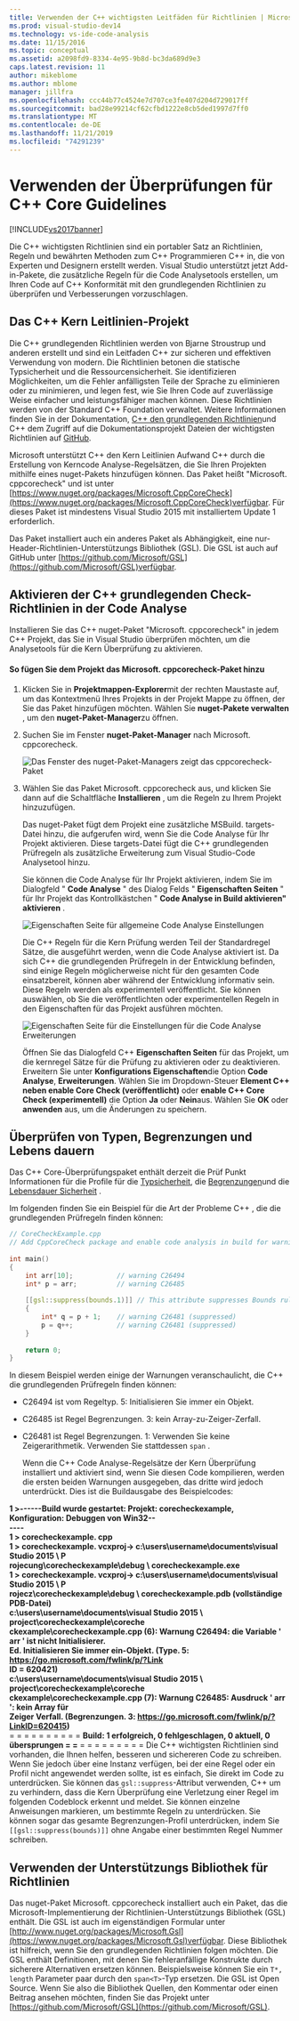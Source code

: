 ```yaml
---
title: Verwenden der C++ wichtigsten Leitfäden für Richtlinien | Microsoft-Dokumentation
ms.prod: visual-studio-dev14
ms.technology: vs-ide-code-analysis
ms.date: 11/15/2016
ms.topic: conceptual
ms.assetid: a2098fd9-8334-4e95-9b8d-bc3da689d9e3
caps.latest.revision: 11
author: mikeblome
ms.author: mblome
manager: jillfra
ms.openlocfilehash: ccc44b77c4524e7d707ce3fe407d204d729017ff
ms.sourcegitcommit: bad28e99214cf62cfbd1222e8cb5ded1997d7ff0
ms.translationtype: MT
ms.contentlocale: de-DE
ms.lasthandoff: 11/21/2019
ms.locfileid: "74291239"
---
```

# <a name="using-the-c-core-guidelines-checkers"></a>Verwenden der Überprüfungen für C++ Core Guidelines
[!INCLUDE[vs2017banner](../includes/vs2017banner.md)]

Die C++ wichtigsten Richtlinien sind ein portabler Satz an Richtlinien, Regeln und bewährten Methoden zum C++ Programmieren C++ in, die von Experten und Designern erstellt werden.  Visual Studio unterstützt jetzt Add-in-Pakete, die zusätzliche Regeln für die Code Analysetools erstellen, um Ihren Code auf C++ Konformität mit den grundlegenden Richtlinien zu überprüfen und Verbesserungen vorzuschlagen.  
  
## <a name="the-c-core-guidelines-project"></a>Das C++ Kern Leitlinien-Projekt  
 Die C++ grundlegenden Richtlinien werden von Bjarne Stroustrup und anderen erstellt und sind ein Leitfaden C++ zur sicheren und effektiven Verwendung von modern. Die Richtlinien betonen die statische Typsicherheit und die Ressourcensicherheit. Sie identifizieren Möglichkeiten, um die Fehler anfälligsten Teile der Sprache zu eliminieren oder zu minimieren, und legen fest, wie Sie Ihren Code auf zuverlässige Weise einfacher und leistungsfähiger machen können. Diese Richtlinien werden von der Standard C++ Foundation verwaltet. Weitere Informationen finden Sie in der Dokumentation, [ C++ den grundlegenden Richtlinien](http://isocpp.github.io/CppCoreGuidelines/CppCoreGuidelines)und C++ dem Zugriff auf die Dokumentationsprojekt Dateien der wichtigsten Richtlinien auf [GitHub](https://github.com/isocpp/CppCoreGuidelines).  
  
 Microsoft unterstützt C++ den Kern Leitlinien Aufwand C++ durch die Erstellung von Kerncode Analyse-Regelsätzen, die Sie Ihren Projekten mithilfe eines nuget-Pakets hinzufügen können. Das Paket heißt "Microsoft. cppcorecheck" und ist unter [https://www.nuget.org/packages/Microsoft.CppCoreCheck](https://www.nuget.org/packages/Microsoft.CppCoreCheck)verfügbar. Für dieses Paket ist mindestens Visual Studio 2015 mit installiertem Update 1 erforderlich.  
  
 Das Paket installiert auch ein anderes Paket als Abhängigkeit, eine nur-Header-Richtlinien-Unterstützungs Bibliothek (GSL). Die GSL ist auch auf GitHub unter [https://github.com/Microsoft/GSL](https://github.com/Microsoft/GSL)verfügbar.  
  
## <a name="enable-the-c-core-check-guidelines-in-code-analysis"></a>Aktivieren der C++ grundlegenden Check-Richtlinien in der Code Analyse  
 Installieren Sie das C++ nuget-Paket "Microsoft. cppcorecheck" in jedem C++ Projekt, das Sie in Visual Studio überprüfen möchten, um die Analysetools für die Kern Überprüfung zu aktivieren.  
  
#### <a name="to-add-the-microsoftcppcorecheck-package-to-your-project"></a>So fügen Sie dem Projekt das Microsoft. cppcorecheck-Paket hinzu  
  
1. Klicken Sie in **Projektmappen-Explorer**mit der rechten Maustaste auf, um das Kontextmenü Ihres Projekts in der Projekt Mappe zu öffnen, der Sie das Paket hinzufügen möchten. Wählen Sie **nuget-Pakete verwalten** , um den **nuget-Paket-Manager**zu öffnen.  
  
2. Suchen Sie im Fenster **nuget-Paket-Manager** nach Microsoft. cppcorecheck.  
  
    ![Das Fenster des nuget-Paket-Managers zeigt das cppcorecheck-Paket](../code-quality/media/cppcorecheck-nuget-window.PNG "CPPCoreCheck_Nuget_Window")  
  
3. Wählen Sie das Paket Microsoft. cppcorecheck aus, und klicken Sie dann auf die Schaltfläche **Installieren** , um die Regeln zu Ihrem Projekt hinzuzufügen.  
  
   Das nuget-Paket fügt dem Projekt eine zusätzliche MSBuild. targets-Datei hinzu, die aufgerufen wird, wenn Sie die Code Analyse für Ihr Projekt aktivieren. Diese targets-Datei fügt die C++ grundlegenden Prüfregeln als zusätzliche Erweiterung zum Visual Studio-Code Analysetool hinzu.  
  
   Sie können die Code Analyse für Ihr Projekt aktivieren, indem Sie im Dialogfeld " **Code Analyse** " des Dialog Felds " **Eigenschaften Seiten** " für Ihr Projekt das Kontrollkästchen " **Code Analyse in Build aktivieren" aktivieren** .  
  
   ![Eigenschaften Seite für allgemeine Code Analyse Einstellungen](../code-quality/media/cppcorecheck-codeanalysis-general.png "CPPCoreCheck_CodeAnalysis_General")  
  
   Die C++ Regeln für die Kern Prüfung werden Teil der Standardregel Sätze, die ausgeführt werden, wenn die Code Analyse aktiviert ist. Da sich C++ die grundlegenden Prüfregeln in der Entwicklung befinden, sind einige Regeln möglicherweise nicht für den gesamten Code einsatzbereit, können aber während der Entwicklung informativ sein. Diese Regeln werden als experimentell veröffentlicht. Sie können auswählen, ob Sie die veröffentlichten oder experimentellen Regeln in den Eigenschaften für das Projekt ausführen möchten.  
  
   ![Eigenschaften Seite für die Einstellungen für die Code Analyse Erweiterungen](../code-quality/media/cppcorecheck-codeanalysis-extensions.png "CPPCoreCheck_CodeAnalysis_Extensions")  
  
   Öffnen Sie das Dialogfeld C++ **Eigenschaften Seiten** für das Projekt, um die kernregel Sätze für die Prüfung zu aktivieren oder zu deaktivieren. Erweitern Sie unter **Konfigurations Eigenschaften**die Option **Code Analyse**, **Erweiterungen**. Wählen Sie im Dropdown-Steuer **Element C++ neben enable Core Check (veröffentlicht)** oder **enable C++ Core Check (experimentell)** die Option **Ja** oder **Nein**aus. Wählen Sie **OK** oder **anwenden** aus, um die Änderungen zu speichern.  
  
## <a name="check-types-bounds-and-lifetimes"></a>Überprüfen von Typen, Begrenzungen und Lebens dauern  
 Das C++ Core-Überprüfungspaket enthält derzeit die Prüf Punkt Informationen für die Profile für die [Typsicherheit](http://isocpp.github.io/CppCoreGuidelines/CppCoreGuidelines#SS-type), die [Begrenzungen](http://isocpp.github.io/CppCoreGuidelines/CppCoreGuidelines#SS-bounds)und die [Lebensdauer Sicherheit](http://isocpp.github.io/CppCoreGuidelines/CppCoreGuidelines#SS-lifetime) .  
  
 Im folgenden finden Sie ein Beispiel für die Art der Probleme C++ , die die grundlegenden Prüfregeln finden können:  
  
```cpp  
// CoreCheckExample.cpp  
// Add CppCoreCheck package and enable code analysis in build for warnings.  
  
int main()  
{  
    int arr[10];           // warning C26494  
    int* p = arr;          // warning C26485  
  
    [[gsl::suppress(bounds.1)]] // This attribute suppresses Bounds rule #1  
    {  
        int* q = p + 1;    // warning C26481 (suppressed)  
        p = q++;           // warning C26481 (suppressed)  
    }  
  
    return 0;  
}  
```  
  
 In diesem Beispiel werden einige der Warnungen veranschaulicht, die C++ die grundlegenden Prüfregeln finden können:  
  
- C26494 ist vom Regeltyp. 5: Initialisieren Sie immer ein Objekt.  
  
- C26485 ist Regel Begrenzungen. 3: kein Array-zu-Zeiger-Zerfall.  
  
- C26481 ist Regel Begrenzungen. 1: Verwenden Sie keine Zeigerarithmetik. Verwenden Sie stattdessen `span` .  
  
  Wenn die C++ Code Analyse-Regelsätze der Kern Überprüfung installiert und aktiviert sind, wenn Sie diesen Code kompilieren, werden die ersten beiden Warnungen ausgegeben, das dritte wird jedoch unterdrückt. Dies ist die Buildausgabe des Beispielcodes:  
  
**1 >------Build wurde gestartet: Projekt: corecheckexample, Konfiguration: Debuggen von Win32--**  
**----**  
**1 > corecheckexample. cpp**  
**1 > corecheckexample. vcxproj-> c:\users\username\documents\visual Studio 2015 \ P**  
**rojecung\corecheckexample\debug \ corecheckexample.exe**  
**1 > corecheckexample. vcxproj-> c:\users\username\documents\visual Studio 2015 \ P**  
**rojecz\corecheckexample\debug \ corecheckexample.pdb (vollständige PDB-Datei)**  
**c:\users\username\documents\visual Studio 2015 \ project\corecheckexample\coreche**  
**ckexample\corecheckexample.cpp (6): Warnung C26494: die Variable ' arr ' ist nicht Initialisierer.**  
**Ed. Initialisieren Sie immer ein-Objekt. (Type. 5: https://go.microsoft.com/fwlink/p/?Link**  
**ID = 620421)**  
**c:\users\username\documents\visual Studio 2015 \ project\corecheckexample\coreche**  
**ckexample\corecheckexample.cpp (7): Warnung C26485: Ausdruck ' arr ': kein Array für**  
**Zeiger Verfall. (Begrenzungen. 3: https://go.microsoft.com/fwlink/p/?LinkID=620415)**  
= = = = = = = = = = **Build: 1 erfolgreich, 0 fehlgeschlagen, 0 aktuell, 0 übersprungen = =** = = = = = = = = = Die C++ wichtigsten Richtlinien sind vorhanden, die Ihnen helfen, besseren und sichereren Code zu schreiben. Wenn Sie jedoch über eine Instanz verfügen, bei der eine Regel oder ein Profil nicht angewendet werden sollte, ist es einfach, Sie direkt im Code zu unterdrücken. Sie können das `gsl::suppress`-Attribut verwenden, C++ um zu verhindern, dass die Kern Überprüfung eine Verletzung einer Regel im folgenden Codeblock erkennt und meldet. Sie können einzelne Anweisungen markieren, um bestimmte Regeln zu unterdrücken. Sie können sogar das gesamte Begrenzungen-Profil unterdrücken, indem Sie `[[gsl::suppress(bounds)]]` ohne Angabe einer bestimmten Regel Nummer schreiben.  
  
## <a name="use-the-guideline-support-library"></a>Verwenden der Unterstützungs Bibliothek für Richtlinien  
 Das nuget-Paket Microsoft. cppcorecheck installiert auch ein Paket, das die Microsoft-Implementierung der Richtlinien-Unterstützungs Bibliothek (GSL) enthält. Die GSL ist auch im eigenständigen Formular unter [http://www.nuget.org/packages/Microsoft.Gsl](https://www.nuget.org/packages/Microsoft.Gsl)verfügbar. Diese Bibliothek ist hilfreich, wenn Sie den grundlegenden Richtlinien folgen möchten. Die GSL enthält Definitionen, mit denen Sie fehleranfällige Konstrukte durch sicherere Alternativen ersetzen können. Beispielsweise können Sie ein `T*, length` Parameter paar durch den `span<T>`-Typ ersetzen. Die GSL ist Open Source. Wenn Sie also die Bibliothek Quellen, den Kommentar oder einen Beitrag ansehen möchten, finden Sie das Projekt unter [https://github.com/Microsoft/GSL](https://github.com/Microsoft/GSL).
